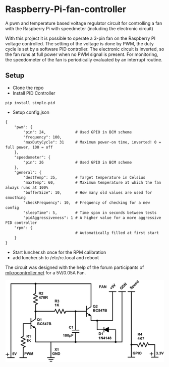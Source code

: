 # Raspberry-Pi-fan-controller
A pwm and temperature based voltage regulator circuit for controlling a fan with the Raspberry Pi with speedmeter (including the electronic circuit)

With this project it is possible to operate a 3-pin fan on the Raspberry PI voltage controlled.
The setting of the voltage is done by PWM, the duty cycle is set by a software PID controller. 
The electronic circuit is inverted, so the fan runs at full power when no PWM signal is present.
For monitoring, the speedometer of the fan is periodically evaluated by an interrupt routine.


## Setup
* Clone the repo
* Install PID Controller
```
pip install simple-pid
```
* Setup config.json
```
{
    "pwm": {
        "pin": 24,             # Used GPIO in BCM scheme
        "frequency": 100,
        "maxDutyCycle": 31     # Maximum power-on time, inverted! 0 = full power, 100 = off
    },
    "speedometer": {
        "pin": 26              # Used GPIO in BCM scheme
    },
    "general": {
        "destTemp": 35,        # Target temperature in Celsius
        "maxTemp": 60,         # Maximum temperature at which the fan always runs at 100%
        "bufferSize": 10,      # How many old values are used for smoothing
        "checkFrequency": 10,  # Frequency of checking for a new config
        "sleepTime": 5,        # Time span in seconds between tests
        "pidAggressiveness": 1 # A higher value for a more aggressive PID controller
    "rpm": {
							   # Automatically filled at first start
    }
}
```
* Start luncher.sh once for the RPM calibration
* add luncher.sh to /etc/rc.local and reboot

The circuit was designed with the help of the forum participants of [mikrocontroller.net](https://www.mikrocontroller.net/topic/492831) for a 5V/0.05A Fan.


![electronic circuit](/images/fan_control.png)

